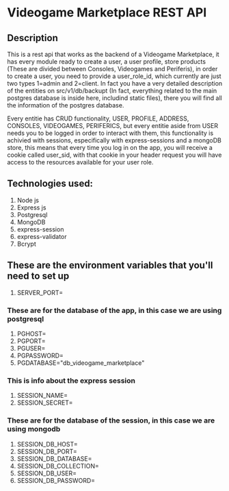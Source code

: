 # Videogame Marketplace REST API

## Description

This is a rest api that works as the backend of a Videogame Marketplace, it has every module ready to create a user, a user profile, store products (These are divided between Consoles, Videogames and Periferis), in order to create a user, you need to provide a user_role_id, which currently are just two types 1=admin and 2=client. In fact you have a very detailed description of the entities on src/v1/db/backupt (In fact, everything related to the main postgres database is inside here, includind static files), there you will find all the information of the postgres database.

Every entitie has CRUD functionality, USER, PROFILE, ADDRESS, CONSOLES, VIDEOGAMES, PERIFERICS, but every entitie aside from USER needs you to be logged in order to interact with them, this functionality is achivied with sessions, especifically with express-sessions and a mongoDB store, this means that every time you log in on the app, you will receive a cookie called user_sid, with that cookie in your header request you will have access to the resources available for your user role.

## Technologies used:

1. Node js
1. Express js
1. Postgresql
1. MongoDB
1. express-session
1. express-validator
1. Bcrypt

## These are the environment variables that you'll need to set up

1. SERVER_PORT=

### These are for the database of the app, in this case we are using postgresql
1. PGHOST=
1. PGPORT=
1. PGUSER=
1. PGPASSWORD=
1. PGDATABASE="db_videogame_marketplace"

### This is info about the express session
1. SESSION_NAME=
1. SESSION_SECRET=

### These are for the database of the session, in this case we are using mongodb
1. SESSION_DB_HOST=
1. SESSION_DB_PORT=
1. SESSION_DB_DATABASE=
1. SESSION_DB_COLLECTION=
1. SESSION_DB_USER=
1. SESSION_DB_PASSWORD=
